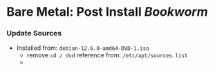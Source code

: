 # Bare Metal: Post Install _Bookworm_


### Update Sources
* Installed from: `debian-12.6.0-amd64-DVD-1.iso`
  - remove `cd / dvd` reference from: `/etc/apt/sources.list`
  - 
